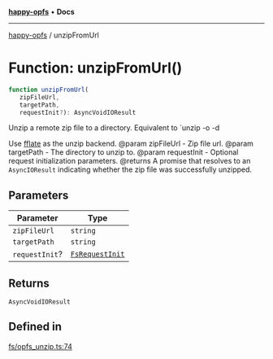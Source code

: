 [**happy-opfs**](../README.md) • **Docs**

***

[happy-opfs](../README.md) / unzipFromUrl

# Function: unzipFromUrl()

```ts
function unzipFromUrl(
   zipFileUrl, 
   targetPath, 
   requestInit?): AsyncVoidIOResult
```

Unzip a remote zip file to a directory.
Equivalent to `unzip -o <zipFilePath> -d <targetPath>

Use [fflate](https://github.com/101arrowz/fflate) as the unzip backend.
@param zipFileUrl - Zip file url.
@param targetPath - The directory to unzip to.
@param requestInit - Optional request initialization parameters.
@returns A promise that resolves to an `AsyncIOResult` indicating whether the zip file was successfully unzipped.

## Parameters

| Parameter | Type |
| ------ | ------ |
| `zipFileUrl` | `string` |
| `targetPath` | `string` |
| `requestInit`? | [`FsRequestInit`](../type-aliases/FsRequestInit.md) |

## Returns

`AsyncVoidIOResult`

## Defined in

[fs/opfs\_unzip.ts:74](https://github.com/JiangJie/happy-opfs/blob/a6314c4612c605f77895adcb9d6d91abcaafaa7d/src/fs/opfs_unzip.ts#L74)
